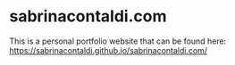 
# sabrinacontaldi.com

This is a personal portfolio website that can be found here: https://sabrinacontaldi.github.io/sabrinacontaldi.com/


